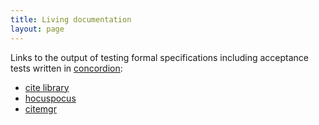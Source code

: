 ```yaml
---
title: Living documentation
layout: page
---
```


Links to the output of testing formal specifications including acceptance tests written in [concordion](http://concordion.org/):


- [cite library](http://cite-architecture.github.io/cite/specs/cite/Cite.html)
- [hocuspocus](http://cite-architecture.github.io/hocuspocus//specs/hocuspocus/Hocuspocus.html)
- [citemgr](http://cite-architecture.github.io/citemgr/specs/citeMgr/CiteMgr.html)



